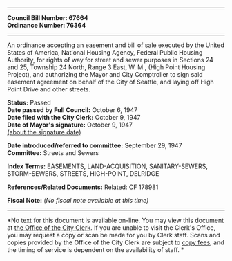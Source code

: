 * * * * *  
  
**Council Bill Number: [](#h0)[](#h2)67664**   
**Ordinance Number: 76364**  
  
* * * * *  
  
An ordinance accepting an easement and bill of sale executed by the United States of America, National Housing Agency, Federal Public Housing Authority, for rights of way for street and sewer purposes in Sections 24 and 25, Township 24 North, Range 3 East, W. M., (High Point Housing Project), and authorizing the Mayor and City Comptroller to sign said easement agreement on behalf of the City of Seattle, and laying off High Point Drive and other streets.  
  
**Status:** Passed   
**Date passed by Full Council:** October 6, 1947   
**Date filed with the City Clerk:** October 9, 1947   
**Date of Mayor's signature:** October 9, 1947   
[(about the signature date)](/~public/approvaldate.htm)   
  
  
**Date introduced/referred to committee:** September 29, 1947   
**Committee:** Streets and Sewers   
  
**Index Terms:** EASEMENTS, LAND-ACQUISITION, SANITARY-SEWERS, STORM-SEWERS, STREETS, HIGH-POINT, DELRIDGE  
  
**References/Related Documents:** Related: CF 178981  
  
**Fiscal Note:** *(No fiscal note available at this time)*  
  
* * * * *  
  
*No text for this document is available on-line. You may view this document at [the Office of the City Clerk](http://www.seattle.gov/leg/clerk/contactUs.htm). If you are unable to visit the Clerk's Office, you may request a copy or scan be made for you by Clerk staff. Scans and copies provided by the Office of the City Clerk are subject to [copy fees](http://clerk.seattle.gov/~public/clerkfees.htm), and the timing of service is dependent on the availability of staff. *  
  
  
